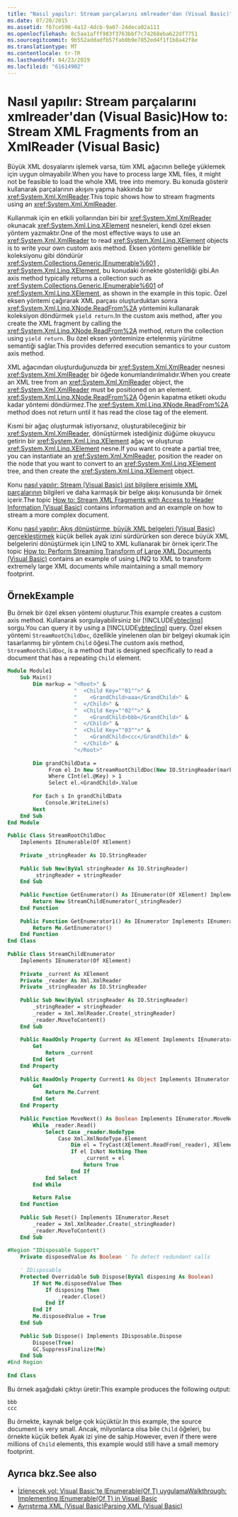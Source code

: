 ```yaml
---
title: "Nasıl yapılır: Stream parçalarını xmlreader'dan (Visual Basic)"
ms.date: 07/20/2015
ms.assetid: f67ce598-4a12-4dcb-9a07-24deca02a111
ms.openlocfilehash: 8c5aa1afff983f3763bbf7c74268eba622df7751
ms.sourcegitcommit: 9b552addadfb57fab0b9e7852ed4f1f1b8a42f8e
ms.translationtype: MT
ms.contentlocale: tr-TR
ms.lasthandoff: 04/23/2019
ms.locfileid: "61614902"
---
```

# <a name="how-to-stream-xml-fragments-from-an-xmlreader-visual-basic"></a><span data-ttu-id="0a414-102">Nasıl yapılır: Stream parçalarını xmlreader'dan (Visual Basic)</span><span class="sxs-lookup"><span data-stu-id="0a414-102">How to: Stream XML Fragments from an XmlReader (Visual Basic)</span></span>
<span data-ttu-id="0a414-103">Büyük XML dosyalarını işlemek varsa, tüm XML ağacının belleğe yüklemek için uygun olmayabilir.</span><span class="sxs-lookup"><span data-stu-id="0a414-103">When you have to process large XML files, it might not be feasible to load the whole XML tree into memory.</span></span> <span data-ttu-id="0a414-104">Bu konuda gösterir kullanarak parçalarının akışını yapma hakkında bir <xref:System.Xml.XmlReader>.</span><span class="sxs-lookup"><span data-stu-id="0a414-104">This topic shows how to stream fragments using an <xref:System.Xml.XmlReader>.</span></span>  
  
 <span data-ttu-id="0a414-105">Kullanmak için en etkili yollarından biri bir <xref:System.Xml.XmlReader> okunacak <xref:System.Xml.Linq.XElement> nesneleri, kendi özel eksen yöntem yazmaktır.</span><span class="sxs-lookup"><span data-stu-id="0a414-105">One of the most effective ways to use an <xref:System.Xml.XmlReader> to read <xref:System.Xml.Linq.XElement> objects is to write your own custom axis method.</span></span> <span data-ttu-id="0a414-106">Eksen yöntemi genellikle bir koleksiyonu gibi döndürür <xref:System.Collections.Generic.IEnumerable%601> , <xref:System.Xml.Linq.XElement>, bu konudaki örnekte gösterildiği gibi.</span><span class="sxs-lookup"><span data-stu-id="0a414-106">An axis method typically returns a collection such as <xref:System.Collections.Generic.IEnumerable%601> of <xref:System.Xml.Linq.XElement>, as shown in the example in this topic.</span></span> <span data-ttu-id="0a414-107">Özel eksen yöntemi çağırarak XML parçası oluşturduktan sonra <xref:System.Xml.Linq.XNode.ReadFrom%2A> yöntemini kullanarak koleksiyon döndürmek `yield return`.</span><span class="sxs-lookup"><span data-stu-id="0a414-107">In the custom axis method, after you create the XML fragment by calling the <xref:System.Xml.Linq.XNode.ReadFrom%2A> method, return the collection using `yield return`.</span></span> <span data-ttu-id="0a414-108">Bu özel eksen yönteminize ertelenmiş yürütme semantiği sağlar.</span><span class="sxs-lookup"><span data-stu-id="0a414-108">This provides deferred execution semantics to your custom axis method.</span></span>  
  
 <span data-ttu-id="0a414-109">XML ağacından oluşturduğunuzda bir <xref:System.Xml.XmlReader> nesnesi <xref:System.Xml.XmlReader> bir öğede konumlandırılmalıdır.</span><span class="sxs-lookup"><span data-stu-id="0a414-109">When you create an XML tree from an <xref:System.Xml.XmlReader> object, the <xref:System.Xml.XmlReader> must be positioned on an element.</span></span> <span data-ttu-id="0a414-110"><xref:System.Xml.Linq.XNode.ReadFrom%2A> Öğenin kapatma etiketi okudu kadar yöntemi döndürmez.</span><span class="sxs-lookup"><span data-stu-id="0a414-110">The <xref:System.Xml.Linq.XNode.ReadFrom%2A> method does not return until it has read the close tag of the element.</span></span>  
  
 <span data-ttu-id="0a414-111">Kısmi bir ağaç oluşturmak istiyorsanız, oluşturabileceğiniz bir <xref:System.Xml.XmlReader>, dönüştürmek istediğiniz düğüme okuyucu getirin bir <xref:System.Xml.Linq.XElement> ağaç ve oluşturup <xref:System.Xml.Linq.XElement> nesne.</span><span class="sxs-lookup"><span data-stu-id="0a414-111">If you want to create a partial tree, you can instantiate an <xref:System.Xml.XmlReader>, position the reader on the node that you want to convert to an <xref:System.Xml.Linq.XElement> tree, and then create the <xref:System.Xml.Linq.XElement> object.</span></span>  
  
 <span data-ttu-id="0a414-112">Konu [nasıl yapılır: Stream (Visual Basic) üst bilgilere erişimle XML parçalarının](../../../../visual-basic/programming-guide/concepts/linq/how-to-stream-xml-fragments-with-access-to-header-information.md) bilgileri ve daha karmaşık bir belge akışı konusunda bir örnek içerir.</span><span class="sxs-lookup"><span data-stu-id="0a414-112">The topic [How to: Stream XML Fragments with Access to Header Information (Visual Basic)](../../../../visual-basic/programming-guide/concepts/linq/how-to-stream-xml-fragments-with-access-to-header-information.md) contains information and an example on how to stream a more complex document.</span></span>  
  
 <span data-ttu-id="0a414-113">Konu [nasıl yapılır: Akış dönüştürme, büyük XML belgeleri (Visual Basic) gerçekleştirmek](../../../../visual-basic/programming-guide/concepts/linq/how-to-perform-streaming-transform-of-large-xml-documents.md) küçük bellek ayak izini sürdürürken son derece büyük XML belgelerini dönüştürmek için LINQ to XML kullanarak bir örnek içerir.</span><span class="sxs-lookup"><span data-stu-id="0a414-113">The topic [How to: Perform Streaming Transform of Large XML Documents (Visual Basic)](../../../../visual-basic/programming-guide/concepts/linq/how-to-perform-streaming-transform-of-large-xml-documents.md) contains an example of using LINQ to XML to transform extremely large XML documents while maintaining a small memory footprint.</span></span>  
  
## <a name="example"></a><span data-ttu-id="0a414-114">Örnek</span><span class="sxs-lookup"><span data-stu-id="0a414-114">Example</span></span>  
 <span data-ttu-id="0a414-115">Bu örnek bir özel eksen yöntemi oluşturur.</span><span class="sxs-lookup"><span data-stu-id="0a414-115">This example creates a custom axis method.</span></span> <span data-ttu-id="0a414-116">Kullanarak sorgulayabilirsiniz bir [!INCLUDE[vbteclinq](~/includes/vbteclinq-md.md)] sorgu.</span><span class="sxs-lookup"><span data-stu-id="0a414-116">You can query it by using a [!INCLUDE[vbteclinq](~/includes/vbteclinq-md.md)] query.</span></span> <span data-ttu-id="0a414-117">Özel eksen yöntemi `StreamRootChildDoc`, özellikle yinelenen olan bir belgeyi okumak için tasarlanmış bir yöntem `Child` öğesi.</span><span class="sxs-lookup"><span data-stu-id="0a414-117">The custom axis method, `StreamRootChildDoc`, is a method that is designed specifically to read a document that has a repeating `Child` element.</span></span>  
  
```vb  
Module Module1  
    Sub Main()  
        Dim markup = "<Root>" &  
                     "  <Child Key=""01"">" &  
                     "    <GrandChild>aaa</GrandChild>" &  
                     "  </Child>" &  
                     "  <Child Key=""02"">" &  
                     "    <GrandChild>bbb</GrandChild>" &  
                     "  </Child>" &  
                     "  <Child Key=""03"">" &  
                     "    <GrandChild>ccc</GrandChild>" &  
                     "  </Child>" &  
                     "</Root>"  
  
        Dim grandChildData =  
             From el In New StreamRootChildDoc(New IO.StringReader(markup))  
             Where CInt(el.@Key) > 1  
             Select el.<GrandChild>.Value  
  
        For Each s In grandChildData  
            Console.WriteLine(s)  
        Next  
    End Sub  
End Module  
  
Public Class StreamRootChildDoc  
    Implements IEnumerable(Of XElement)  
  
    Private _stringReader As IO.StringReader  
  
    Public Sub New(ByVal stringReader As IO.StringReader)  
        _stringReader = stringReader  
    End Sub  
  
    Public Function GetEnumerator() As IEnumerator(Of XElement) Implements IEnumerable(Of XElement).GetEnumerator  
        Return New StreamChildEnumerator(_stringReader)  
    End Function  
  
    Public Function GetEnumerator1() As IEnumerator Implements IEnumerable.GetEnumerator  
        Return Me.GetEnumerator()  
    End Function  
End Class  
  
Public Class StreamChildEnumerator  
    Implements IEnumerator(Of XElement)  
  
    Private _current As XElement  
    Private _reader As Xml.XmlReader  
    Private _stringReader As IO.StringReader  
  
    Public Sub New(ByVal stringReader As IO.StringReader)  
        _stringReader = stringReader  
        _reader = Xml.XmlReader.Create(_stringReader)  
        _reader.MoveToContent()  
    End Sub  
  
    Public ReadOnly Property Current As XElement Implements IEnumerator(Of XElement).Current  
        Get  
            Return _current  
        End Get  
    End Property  
  
    Public ReadOnly Property Current1 As Object Implements IEnumerator.Current  
        Get  
            Return Me.Current  
        End Get  
    End Property  
  
    Public Function MoveNext() As Boolean Implements IEnumerator.MoveNext  
        While _reader.Read()  
            Select Case _reader.NodeType  
                Case Xml.XmlNodeType.Element  
                    Dim el = TryCast(XElement.ReadFrom(_reader), XElement)  
                    If el IsNot Nothing Then  
                        _current = el  
                        Return True  
                    End If  
            End Select  
        End While  
  
        Return False  
    End Function  
  
    Public Sub Reset() Implements IEnumerator.Reset  
        _reader = Xml.XmlReader.Create(_stringReader)  
        _reader.MoveToContent()  
    End Sub  
  
#Region "IDisposable Support"  
    Private disposedValue As Boolean ' To detect redundant calls  
  
    ' IDisposable  
    Protected Overridable Sub Dispose(ByVal disposing As Boolean)  
        If Not Me.disposedValue Then  
            If disposing Then  
                _reader.Close()  
            End If  
        End If  
        Me.disposedValue = True  
    End Sub  
  
    Public Sub Dispose() Implements IDisposable.Dispose  
        Dispose(True)  
        GC.SuppressFinalize(Me)  
    End Sub  
#End Region  
  
End Class  
```  
  
 <span data-ttu-id="0a414-118">Bu örnek aşağıdaki çıktıyı üretir:</span><span class="sxs-lookup"><span data-stu-id="0a414-118">This example produces the following output:</span></span>  
  
```  
bbb  
ccc  
```  
  
 <span data-ttu-id="0a414-119">Bu örnekte, kaynak belge çok küçüktür.</span><span class="sxs-lookup"><span data-stu-id="0a414-119">In this example, the source document is very small.</span></span> <span data-ttu-id="0a414-120">Ancak, milyonlarca olsa bile `Child` öğeleri, bu örnekte küçük bellek Ayak izi yine de sahip.</span><span class="sxs-lookup"><span data-stu-id="0a414-120">However, even if there were millions of `Child` elements, this example would still have a small memory footprint.</span></span>  
  
## <a name="see-also"></a><span data-ttu-id="0a414-121">Ayrıca bkz.</span><span class="sxs-lookup"><span data-stu-id="0a414-121">See also</span></span>

- [<span data-ttu-id="0a414-122">İzlenecek yol: Visual Basic'te IEnumerable(Of T) uygulama</span><span class="sxs-lookup"><span data-stu-id="0a414-122">Walkthrough: Implementing IEnumerable(Of T) in Visual Basic</span></span>](../../../../visual-basic/programming-guide/language-features/control-flow/walkthrough-implementing-ienumerable-of-t.md)
- [<span data-ttu-id="0a414-123">Ayrıştırma XML (Visual Basic)</span><span class="sxs-lookup"><span data-stu-id="0a414-123">Parsing XML (Visual Basic)</span></span>](../../../../visual-basic/programming-guide/concepts/linq/parsing-xml.md)
